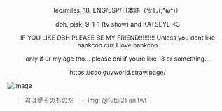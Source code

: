 <p align="center">     
  leo/miles, 18, ENG/ESP/日本語（少し(;^ω^)）
<p align="center">     
   dbh, pjsk, 9-1-1 (tv show) and KATSEYE <3
<p align="center">     
  IF YOU LIKE DBH PLEASE BE MY FRIEND!!!!!!!!! Unless you dont like hankcon cuz I love hankcon
<p align="center">     
only if ur my age tho... please dni if youre like 13 or something...
<p align="center">
https://coolguyworld.straw.page/
  
![image](https://pbs.twimg.com/media/E5f3FTeVEAEJj7i?format=jpg&name=large)
> 君は愛そのものだ　・ img: @futai21 on twt
<!--
**trikotoreal/trikotoreal** is a ✨ _special_ ✨ repository because its `README.md` (this file) appears on your GitHub profile.

Here are some ideas to get you started:

- 🔭 I’m currently working on ...
- 🌱 I’m currently learning ...
- 👯 I’m looking to collaborate on ...
- 🤔 I’m looking for help with ...
- 💬 Ask me about ...
- 📫 How to reach me: ...
- 😄 Pronouns: ...
- ⚡ Fun fact: ...
-->
